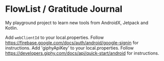 # FlowList / Gratitude Journal

My playground project to learn new tools from AndroidX, Jetpack and Kotlin.


Add `webClientId` to your local.properties. Follow https://firebase.google.com/docs/auth/android/google-signin for instructions.
Add 'giphyApiKey' to your local.properties. Follow https://developers.giphy.com/docs/api/quick-start/android for instructions.